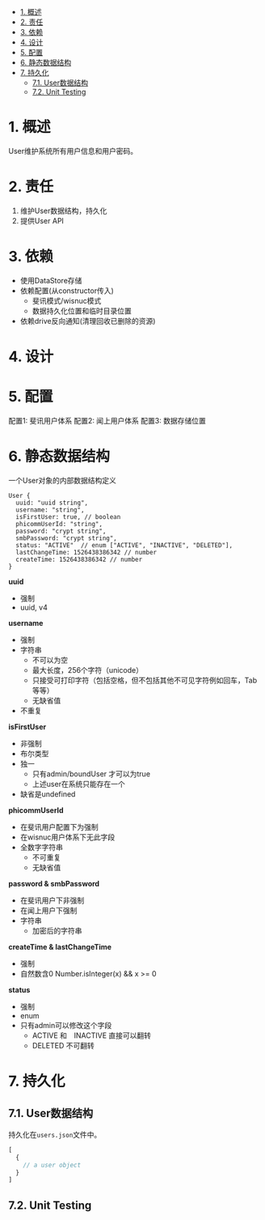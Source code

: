 <!-- TOC -->

- [1. 概述](#1-概述)
- [2. 责任](#2-责任)
- [3. 依赖](#3-依赖)
- [4. 设计](#4-设计)
- [5. 配置](#5-配置)
- [6. 静态数据结构](#6-静态数据结构)
- [7. 持久化](#7-持久化)
  - [7.1. User数据结构](#71-user数据结构)
  - [7.2. Unit Testing](#72-unit-testing)

<!-- /TOC -->

# 1. 概述

User维护系统所有用户信息和用户密码。

# 2. 责任

1. 维护User数据结构，持久化
2. 提供User API

# 3. 依赖

+ 使用DataStore存储
+ 依赖配置(从constructor传入)
  + 斐讯模式/wisnuc模式
  + 数据持久化位置和临时目录位置
+ 依赖drive反向通知(清理回收已删除的资源)

# 4. 设计

# 5. 配置

配置1: 斐讯用户体系
配置2: 闻上用户体系
配置3: 数据存储位置

# 6. 静态数据结构

一个User对象的内部数据结构定义

```
User {
  uuid: "uuid string",
  username: "string",
  isFirstUser: true, // boolean
  phicommUserId: "string",
  password: "crypt string",
  smbPassword: "crypt string",
  status: "ACTIVE"  // enum ["ACTIVE", "INACTIVE", "DELETED"],
  lastChangeTime: 1526438386342 // number
  createTime: 1526438386342 // number
}
```

**uuid**

+ 强制
+ uuid, v4

**username**

+ 强制
+ 字符串
  + 不可以为空
  + 最大长度，256个字符（unicode）
  + 只接受可打印字符（包括空格，但不包括其他不可见字符例如回车，Tab等等）
  + 无缺省值
+ 不重复

**isFirstUser**

+ 非强制
+ 布尔类型
+ 独一
  + 只有admin/boundUser 才可以为true
  + 上述user在系统只能存在一个
+ 缺省是undefined

**phicommUserId**

+ 在斐讯用户配置下为强制
+ 在wisnuc用户体系下无此字段
+ 全数字字符串
  + 不可重复
  + 无缺省值

**password & smbPassword**

+ 在斐讯用户下非强制
+ 在闻上用户下强制
+ 字符串
  + 加密后的字符串


**createTime & lastChangeTime**

+ 强制
+ 自然数含0 Number.isInteger(x) && x >= 0

**status**

+ 强制
+ enum
+ 只有admin可以修改这个字段
  + ACTIVE 和　INACTIVE 直接可以翻转
  + DELETED 不可翻转

# 7. 持久化

## 7.1. User数据结构

持久化在`users.json`文件中。


```js
[
  {
    // a user object
  }
]
```

## 7.2. Unit Testing
